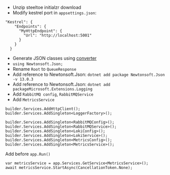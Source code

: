 * Unzip steeltoe initialzr download
* Modify kestrel port in `appsettings.json`:
```
"Kestrel": {
    "Endpoints": {
      "MyHttpEndpoint": {
        "Url": "http://localhost:5001"
      }
    }
  }
```
* Generate JSON classes using [converter](https://json2csharp.com/)
* `using Newtonsoft.Json;`
* Rename `Root` to `QueueResponse`
* Add reference to Newtonsoft.Json: `dotnet add package Newtonsoft.Json -v 13.0.3`
* Add reference to Newtonsoft.Json: `dotnet add packageMicrosoft.Extensions.Logging`
* Add `RabbitMQ config`, `RabbitMQService`
* Add `MetricsService`
```
builder.Services.AddHttpClient();
builder.Services.AddSingleton<LoggerFactory>();

builder.Services.AddSingleton<RabbitMQConfig>();
builder.Services.AddSingleton<RabbitMQService>();
builder.Services.AddSingleton<LokiConfig>();
builder.Services.AddSingleton<LokiService>();
builder.Services.AddSingleton<MetricsConfig>();
builder.Services.AddSingleton<MetricsService>();
```

Add before `app.Run()`
```
var metricsService = app.Services.GetService<MetricsService>();
await metricsService.StartAsync(CancellationToken.None);

```


